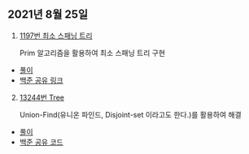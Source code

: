 ## 2021년 8월 25일

1. [1197번 최소 스패닝 트리](https://www.acmicpc.net/problem/1197)

    Prim 알고리즘을 활용하여 최소 스패닝 트리 구현

+ [풀이](https://github.com/ii200400/algorithm/blob/master/Baekjoon/kotlin/src/1197.kt)
+ [백준 공유 링크](http://boj.kr/d341a35ed1604dcbb430f76004b9b20f)

2. [13244번 Tree](https://www.acmicpc.net/problem/13244)

    Union-Find(유니온 파인드, Disjoint-set 이라고도 한다.)를 활용하여 해결

+ [풀이](https://github.com/ii200400/algorithm/blob/master/Baekjoon/kotlin/src/13244.kt)
+ [백준 공유 코드](https://www.acmicpc.net/source/share/9d290605611f4b0ea933b35ab7d8d38c)
